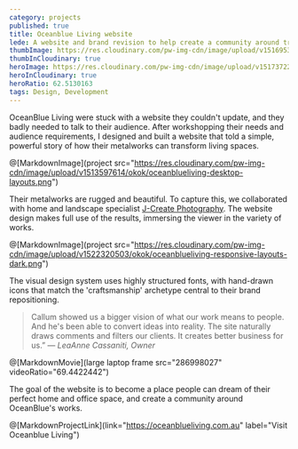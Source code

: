 ```yaml
---
category: projects
published: true
title: Oceanblue Living website
lede: A website and brand revision to help create a community around transformative architectural metalworks.
thumbImage: https://res.cloudinary.com/pw-img-cdn/image/upload/v1516953100/okok/thumb-oceanblueliving.jpg
thumbInCloudinary: true
heroImage: https://res.cloudinary.com/pw-img-cdn/image/upload/v1517372236/okok/oceanblueliving-hero.jpg
heroInCloudinary: true
heroRatio: 62.5130163
tags: Design, Development
---
```


OceanBlue Living were stuck with a website they couldn't update, and they badly needed to talk to their audience. After workshopping their needs and audience requirements, I
designed and built a website that told a simple, powerful story of how their metalworks can transform living spaces.

@[MarkdownImage](project src="https://res.cloudinary.com/pw-img-cdn/image/upload/v1513597614/okok/oceanblueliving-desktop-layouts.png")

Their metalworks are rugged and beautiful. To capture this, we collaborated with home and landscape specialist [J-Create Photography](http://j-create.com.au/). The website design makes full use of the results, immersing the viewer in the variety of works.

@[MarkdownImage](project src="https://res.cloudinary.com/pw-img-cdn/image/upload/v1522320503/okok/oceanblueliving-responsive-layouts-dark.png")

The visual design system uses highly structured fonts, with hand-drawn icons that match
the 'craftsmanship' archetype central to their brand repositioning.

> Callum showed us a bigger vision of what our work means to people. And he's been able to convert ideas into reality. The site naturally draws comments and filters our clients. It creates better business for us.” _— LeaAnne Cassaniti, Owner_

@[MarkdownMovie](large laptop frame src="286998027" videoRatio="69.4422442")

<!-- @[MarkdownImage](src="https://res.cloudinary.com/pw-img-cdn/image/upload/v1517372170/okok/oceanblueliving-visual-system.png") -->

<!-- We continue to document new works. The image library we've built over the last 18 months allows OceanBlue Living to create high-impact social media at will. -->

The goal of the website is to become a place people can dream of their perfect home and
office space, and create a community around OceanBlue's works.

@[MarkdownProjectLink](link="https://oceanblueliving.com.au" label="Visit Oceanblue Living")
